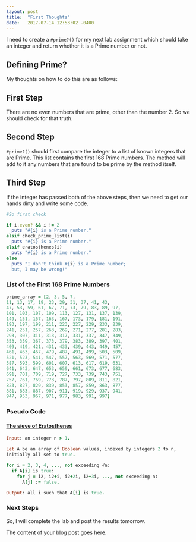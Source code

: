 ```yaml
---
layout: post
title:  "First Thoughts"
date:   2017-07-14 12:53:02 -0400
---
```


I need to create a `#prime?()` for my next lab assignment which
should take an integer and return whether it is a Prime number or not.
## Defining Prime?
My thoughts on how to do this are as follows:
## First Step
There are no even numbers that are prime, other than the number 2. So we should check for that truth.
## Second Step
`#prime?()` should first compare the integer to a list of known integers that are Prime. This list contains the first 168 Prime numbers. The method will add to it any numbers that are found to be prime by the method itself.
## Third Step
If the integer has passed both of the above steps, then we need to get our hands dirty and write some code.
```Ruby
#So first check

if i.even? && i != 2
  puts "#{i} is a Prime number."
elsif check_prime_list(i)
  puts "#{i} is a Prime number."
elsif eratosthenes(i)
  puts "#{i} is a Prime number."
else
  puts "I don't think #{i} is a Prime number;
  but, I may be wrong!"
```
### List of the First 168 Prime Numbers
```Ruby
prime_array = [2, 3, 5, 7,
11, 13, 17, 19, 23, 29, 31, 37, 41, 43,
47, 53, 59, 61, 67, 71, 73, 79, 83, 89, 97,
101, 103, 107, 109, 113, 127, 131, 137, 139,
149, 151, 157, 163, 167, 173, 179, 181, 191,
193, 197, 199, 211, 223, 227, 229, 233, 239,
241, 251, 257, 263, 269, 271, 277, 281, 283,
293, 307, 311, 313, 317, 331, 337, 347, 349,
353, 359, 367, 373, 379, 383, 389, 397, 401,
409, 419, 421, 431, 433, 439, 443, 449, 457,
461, 463, 467, 479, 487, 491, 499, 503, 509,
521, 523, 541, 547, 557, 563, 569, 571, 577,
587, 593, 599, 601, 607, 613, 617, 619, 631,
641, 643, 647, 653, 659, 661, 673, 677, 683,
691, 701, 709, 719, 727, 733, 739, 743, 751,
757, 761, 769, 773, 787, 797, 809, 811, 821,
823, 827, 829, 839, 853, 857, 859, 863, 877,
881, 883, 887, 907, 911, 919, 929, 937, 941,
947, 953, 967, 971, 977, 983, 991, 997]
```
### Pseudo Code
#### [The sieve of Eratosthenes](https://en.wikipedia.org/wiki/Sieve_of_Eratosthenes)

```Ruby
Input: an integer n > 1.

Let A be an array of Boolean values, indexed by integers 2 to n,
initially all set to true.

for i = 2, 3, 4, ..., not exceeding √n:
  if A[i] is true:
    for j = i2, i2+i, i2+2i, i2+3i, ..., not exceeding n:
      A[j] := false.

Output: all i such that A[i] is true.
```
### Next Steps
So, I will complete the lab and post the results tomorrow.









The content of your blog post goes here.
